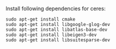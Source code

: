 Install following dependencies for ceres:

```
sudo apt-get install cmake
sudo apt-get install libgoogle-glog-dev
sudo apt-get install libatlas-base-dev
sudo apt-get install libeigen3-dev
sudo apt-get install libsuitesparse-dev
```
